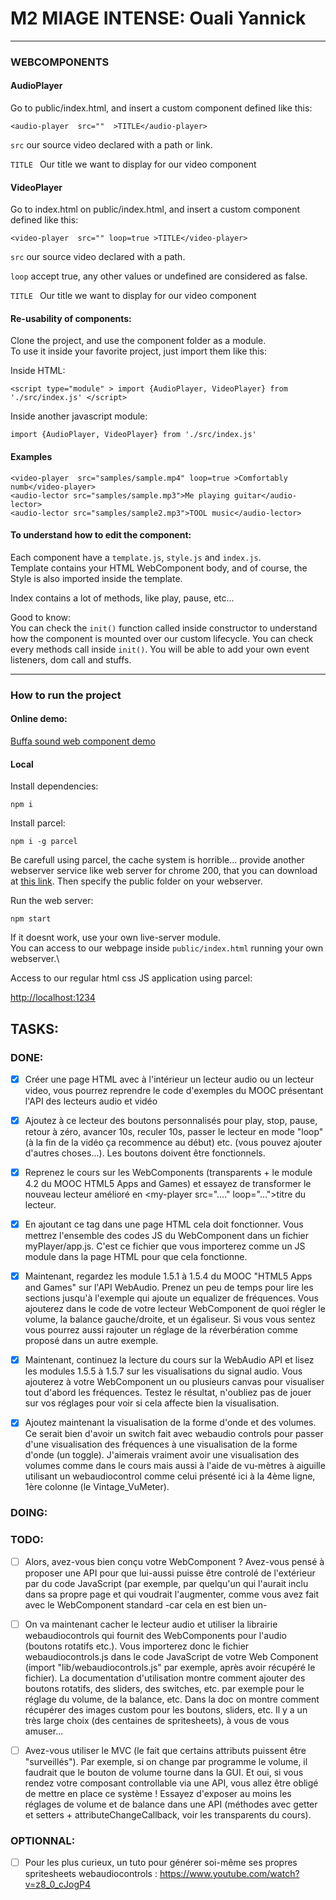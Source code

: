 # M2 MIAGE INTENSE: Ouali Yannick

_______________
### WEBCOMPONENTS
#### AudioPlayer

Go to public/index.html, and insert a custom component defined like this:

`<audio-player  src=""  >TITLE</audio-player>`

`src`  our source video declared with a path or link.

`TITLE `  Our title we want to display for our video component

#### VideoPlayer

Go to index.html on public/index.html, and insert a custom component defined like this:

`<video-player  src="" loop=true >TITLE</video-player>`

`src`  our source video declared with a path.

`loop`  accept true, any other values or undefined are considered as false.

`TITLE `  Our title we want to display for our video component

#### Re-usability of components:

Clone the project, and use the component folder as a module.\
To use it inside your favorite project, just import them like this:

Inside HTML:

`<script type="module" >
    import {AudioPlayer, VideoPlayer} from './src/index.js'
</script>`

Inside another javascript module:

`import {AudioPlayer, VideoPlayer} from './src/index.js'`

#### Examples

`<video-player  src="samples/sample.mp4" loop=true >Comfortably numb</video-player>`\
`<audio-lector src="samples/sample.mp3">Me playing guitar</audio-lector>`\
`<audio-lector src="samples/sample2.mp3">TOOL music</audio-lector>`

#### To understand how to edit the component:

Each component have a `template.js`, `style.js` and `index.js`.\
Template contains your HTML WebComponent body, and of course, the Style is also imported
inside the template.

Index contains a lot of methods, like play, pause, etc...

Good to know:\
You can check the `init()` function called inside constructor to understand
how the component is mounted over our custom lifecycle.
You can check every methods call inside `init()`. You will be able to add your
own event listeners, dom call and stuffs.

_______________

### How to run the project


#### Online demo:

[Buffa sound web component demo](https://buffa-sound.tk)

#### Local

Install dependencies:

`npm i` 

Install parcel:

`npm i -g parcel`

Be carefull using parcel, the cache system is horrible... provide another webserver service like
web server for chrome 200, that you can download at 
[this link](https://chrome.google.com/webstore/detail/web-server-for-chrome/ofhbbkphhbklhfoeikjpcbhemlocgigb).
Then specify the public folder on your webserver.

Run the web server:

`npm start`

If it doesnt work, use your own live-server module.\
You can access to our webpage inside
`public/index.html` running your own webserver.\

Access to our regular html css JS application using parcel:

[http://localhost:1234](http://localhost:1234)


## TASKS:

### DONE:

- [x] Créer une  page HTML avec à l'intérieur un lecteur audio ou un lecteur video, vous pourrez reprendre le code d'exemples du MOOC présentant l'API des lecteurs audio et vidéo
 
- [x] Ajoutez à ce lecteur des boutons personnalisés pour play, stop, pause, retour à zéro, avancer 10s, reculer 10s, passer le lecteur en mode "loop" (à la fin de la vidéo ça recommence au début) etc. (vous pouvez ajouter d'autres choses...). Les boutons doivent être fonctionnels.
 
- [x] Reprenez le cours sur les WebComponents (transparents + le module 4.2 du MOOC HTML5 Apps and Games) et essayez de transformer le nouveau lecteur amélioré en \<my-player src="...." loop="...">titre du lecteur</myplayer>.

- [x] En ajoutant ce tag dans une page HTML cela doit fonctionner. Vous mettrez l'ensemble des codes JS  du WebComponent dans un fichier myPlayer/app.js. C'est ce fichier que vous importerez comme un JS module dans la page HTML pour que cela fonctionne.
 
- [x] Maintenant, regardez les module 1.5.1 à 1.5.4 du MOOC "HTML5 Apps and Games" sur l'API WebAudio. Prenez un peu de temps pour lire les sections jusqu'à l'exemple qui ajoute un equalizer de fréquences.
 Vous ajouterez dans le code de votre lecteur WebComponent de quoi régler le volume, la balance gauche/droite, et un égaliseur. Si vous vous sentez vous pourrez aussi rajouter un réglage de la réverbération comme proposé dans un autre exemple.
  
- [x] Maintenant, continuez la lecture du cours sur la WebAudio API et lisez les modules 1.5.5 à 1.5.7 sur les visualisations du signal audio. Vous ajouterez à votre WebComponent un ou plusieurs canvas pour visualiser tout d'abord les fréquences. Testez le résultat, n'oubliez pas de jouer sur vos réglages pour voir si cela affecte bien la visualisation.

- [x] Ajoutez maintenant la visualisation de la forme d'onde et des volumes. Ce serait bien d'avoir un switch fait avec webaudio controls pour passer d'une visualisation des fréquences à une visualisation de la forme d'onde (un toggle). J'aimerais vraiment avoir une visualisation des volumes comme dans le cours mais aussi à l'aide de vu-mètres à aiguille utilisant un webaudiocontrol comme celui présenté ici à la 4ème ligne, 1ère colonne (le Vintage_VuMeter).


 ### DOING:
 


 ### TODO:
- [ ] Alors, avez-vous bien conçu votre WebComponent ? Avez-vous pensé à proposer une API pour que lui-aussi puisse être controlé de l'extérieur par du code JavaScript (par exemple, par quelqu'un qui l'aurait inclu dans sa propre page et qui voudrait l'augmenter, comme vous avez fait avec le WebComponent standard -car cela en est bien un- <audio> ou <video> ?

- [ ] On va maintenant cacher le lecteur audio et utiliser la librairie webaudiocontrols qui fournit des WebComponents pour l'audio (boutons rotatifs etc.). Vous importerez donc le fichier webaudiocontrols.js dans le code JavaScript de votre Web Component (import "lib/webaudiocontrols.js" par exemple, après avoir récupéré le fichier). La documentation d'utilisation montre comment ajouter des boutons rotatifs, des sliders, des switches, etc. par exemple pour le réglage du volume, de la balance, etc. Dans la doc on montre comment récupérer des images custom pour les boutons, sliders, etc. Il y a un très large choix (des centaines de spritesheets), à vous de vous amuser...

   
- [ ] Avez-vous utiliser le MVC (le fait que certains attributs puissent être "surveillés"). Par exemple, si on change par programme le volume, il faudrait que le bouton de volume tourne dans la GUI. Et oui, si vous rendez votre composant controllable via une API, vous allez être obligé de mettre en place ce système ! Essayez d'exposer au moins les réglages de volume et de balance dans une API (méthodes avec getter et setters + attributeChangeCallback, voir les transparents du cours).

 ### OPTIONNAL:
 
 - [ ] Pour les plus curieux, un tuto pour générer soi-même ses propres spritesheets webaudiocontrols : https://www.youtube.com/watch?v=z8_0_cJogP4

 